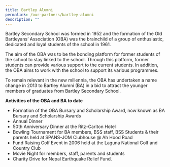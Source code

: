 ```yaml
---
title: Bartley Alumni
permalink: /our-partners/bartley-alumni
description: ""
---
```

Bartley Secondary School was formed in 1952 and the formation of the Old Bartleyans’ Association (OBA) was the brainchild of a group of enthusiastic, dedicated and loyal students of the school in 1961.

The aim of the OBA was to be the bonding platform for former students of the school to stay linked to the school. Through this platform, former students can provide various support to the current students. In addition, the OBA aims to work with the school to support its various programmes.

To remain relevant in the new millennia, the OBA has undertaken a name change in 2013 to Bartley Alumni (BA) in a bid to attract the younger members of graduates from Bartley Secondary School.


**Activities of the OBA and BA to date** 
* Formation of the OBA Bursary and Scholarship Award, now known as BA Bursary and Scholarship Awards
* Annual Dinner
* 50th Anniversary Dinner at the Ritz-Carlton Hotel
* Bowling Tournament for BA members, BSS staff, BSS Students & their parents held at SPANS-JOM Clubhouse @ Ah Hood Road
* Fund Raising Golf Event in 2006 held at the Laguna National Golf and Country Club
* Movie Night for members, staff, parents and students
* Charity Drive for Nepal Earthquake Relief Fund.